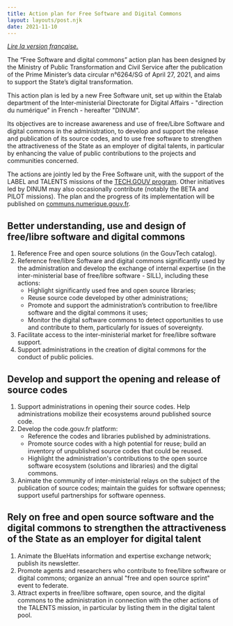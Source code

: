 ```yaml
---
title: Action plan for Free Software and Digital Commons
layout: layouts/post.njk
date: 2021-11-10
---
```


*[Lire la version française.](/fr/plan-action-logiciels-libres-et-communs-numeriques/)*

The “Free Software and digital commons” action plan has been designed by the Ministry of Public Transformation and Civil Service after the publication of the Prime Minister’s data circular n°6264/SG of April 27, 2021, and aims to support the State’s digital transformation.

This action plan is led by a new Free Software unit, set up within the Etalab department of the Inter-ministerial Directorate for Digital Affairs - "direction du numérique" in French - hereafter "DINUM".

Its objectives are to increase awareness and use of free/Libre Software and digital commons in the administration, to develop and support the release and publication of its source codes, and to use free software to strengthen the attractiveness of the State as an employer of digital talents, in particular by enhancing the value of public contributions to the projects and communities concerned.

The actions are jointly led by the Free Software unit, with the support of the LABEL and TALENTS missions of the [TECH.GOUV program](https://numerique.gouv.fr/publications/tech-gouv-strategie-et-feuille-de-route-2019-2021/ "TECH.GOUV program - External link").  Other initiatives led by DINUM may also occasionally contribute (notably the BETA and PILOT missions). The plan and the progress of its implementation will be published on [communs.numerique.gouv.fr](https://communs.numerique.gouv.fr "communs.numerique.gouv.fr - External link").

## Better understanding, use and design of free/libre software and digital commons

1. Reference Free and open source solutions (in the GouvTech catalog).
2. Reference free/libre Software and digital commons significantly used by the administration and develop the exchange of internal expertise (in the inter-ministerial base of free/libre software - SILL), including these actions:
   - Highlight significantly used free and open source libraries;
   - Reuse source code developed by other administrations;
   - Promote and support the administration’s contribution to free/libre software and the digital commons it uses;
   - Monitor the digital software commons to detect opportunities to use and contribute to them, particularly for issues of sovereignty.
3. Facilitate access to the inter-ministerial market for free/libre software support.
4. Support administrations in the creation of digital commons for the conduct of public policies.

## Develop and support the opening and release of source codes

1. Support administrations in opening their source codes. Help administrations mobilize their ecosystems around published source code.
2. Develop the code.gouv.fr platform:
   - Reference the codes and libraries published by administrations.
   - Promote source codes with a high potential for reuse; build an inventory of unpublished source codes that could be reused.
   - Highlight the administration's contributions to the open source software ecosystem (solutions and libraries) and the digital commons.
3. Animate the community of inter-ministerial relays on the subject of
   the publication of source codes; maintain the guides for software
   openness; support useful partnerships for software openness.

## Rely on free and open source software and the digital commons to strengthen the attractiveness of the State as an employer for digital talent

1. Animate the BlueHats information and expertise exchange network; publish its newsletter.
2. Promote agents and researchers who contribute to free/libre software or digital commons; organize an annual "free and open source sprint" event to federate.
3. Attract experts in free/libre software, open source, and the digital commons to the administration in connection with the other actions of the TALENTS mission, in particular by listing them in the digital talent pool.
